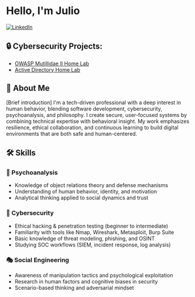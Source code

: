 # Hello, I'm Julio
<a href="https://www.linkedin.com/in/julio-melgaco-a80aa7277" target="_blank">
  <img src="https://img.shields.io/badge/LinkedIn-Connect-blue?style=for-the-badge&logo=linkedin" alt="LinkedIn">
</a>
<h2>🔒 Cybersecurity Projects:</h2>
<ul>
  <li><a href="https://github.com/Juliocesar-sec/MutillidaeII.HomeLab.git">OWASP Mutillidae II Home Lab</a></li>
  <li><a href="https://github.com/Juliocesar-sec/ActiveDirectoryLab.git">Active Directory Home Lab</a></li>
</ul>

## 👋 About Me
[Brief introduction]
I'm a tech-driven professional with a deep interest in human behavior, blending software development, cybersecurity, psychoanalysis, and philosophy. I create secure, user-focused systems by combining technical expertise with behavioral insight. My work emphasizes resilience, ethical collaboration, and continuous learning to build digital environments that are both safe and human-centered.

## 🛠️ Skills
### 🧠 Psychoanalysis
- Knowledge of object relations theory and defense mechanisms
- Understanding of human behavior, identity, and motivation
- Analytical thinking applied to social dynamics and trust
### 🔐 Cybersecurity
- Ethical hacking & penetration testing (beginner to intermediate)
- Familiarity with tools like Nmap, Wireshark, Metasploit, Burp Suite
- Basic knowledge of threat modeling, phishing, and OSINT
- Studying SOC workflows (SIEM, incident response, log analysis)
### 🎭 Social Engineering
- Awareness of manipulation tactics and psychological exploitation
- Research in human factors and cognitive biases in security
- Scenario-based thinking and adversarial mindset



